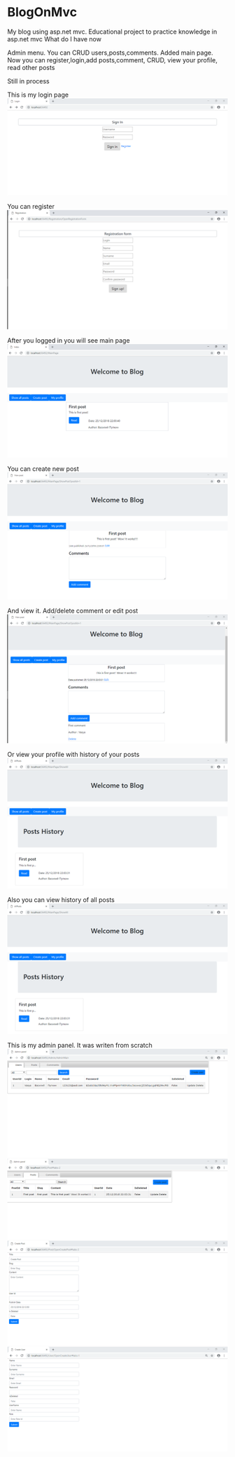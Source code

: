 # BlogOnMvc
My blog using asp.net mvc. Educational project to practice knowledge in asp.net mvc
What do I have now

Admin menu. You can CRUD users,posts,comments.
Added main page. Now you can register,login,add posts,comment, CRUD, view your profile, read other posts

Still in process

This is my login page
![alt text](https://github.com/Isazero/BlogOnMvc/blob/master/Screenshots/Login%20page.png)

You can register 
![alt text](https://github.com/Isazero/BlogOnMvc/blob/master/Screenshots/Registration%20page.png)

After you logged in you will see main page
![alt text](https://github.com/Isazero/BlogOnMvc/blob/master/Screenshots/Main%20page.png)

You can create new post
![alt text](https://github.com/Isazero/BlogOnMvc/blob/master/Screenshots/Create%20new%20post.png)
 
 And view it. Add/delete comment or edit post 
![alt text](https://github.com/Isazero/BlogOnMvc/blob/master/Screenshots/View%20post.png)
 
Or view your profile with history of your posts
![alt text](https://github.com/Isazero/BlogOnMvc/blob/master/Screenshots/All%20posts.png)

Also you can view history of all posts
![alt text](https://github.com/Isazero/BlogOnMvc/blob/master/Screenshots/All%20posts.png)

This is my admin panel. It was writen from scratch
![alt text](https://github.com/Isazero/BlogOnMvc/blob/master/Screenshots/Admin%20panel%20Users.png)
![alt text](https://github.com/Isazero/BlogOnMvc/blob/master/Screenshots/Admin%20Panel%20Posts.png)
![alt text](https://github.com/Isazero/BlogOnMvc/blob/master/Screenshots/Admin%20panel%20Create%20new%20post.png)
![alt text](https://github.com/Isazero/BlogOnMvc/blob/master/Screenshots/Admin%20panel%20Create%20new%20user.png)

